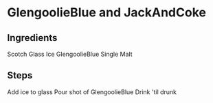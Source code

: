# GlengoolieBlue and JackAndCoke

## Ingredients
Scotch Glass
Ice
GlengoolieBlue Single Malt

## Steps
Add ice to glass
Pour shot of GlengoolieBlue
Drink 'til drunk